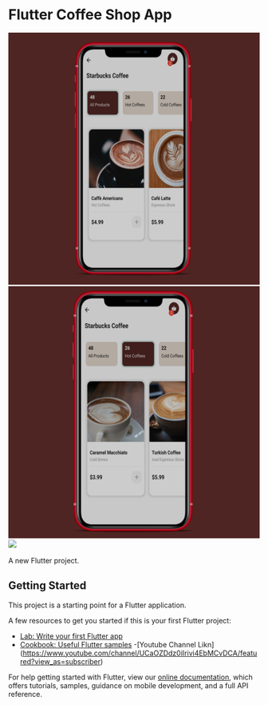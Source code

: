 # Flutter Coffee Shop App
![](images/preview1.png)
![](images/preview2.png)
![](images/preview3.png)

A new Flutter project.

## Getting Started

This project is a starting point for a Flutter application.

A few resources to get you started if this is your first Flutter project:

- [Lab: Write your first Flutter app](https://flutter.dev/docs/get-started/codelab)
- [Cookbook: Useful Flutter samples](https://flutter.dev/docs/cookbook)
-[Youtube Channel Likn] (https://www.youtube.com/channel/UCaOZDdz0iIrivi4EbMCvDCA/featured?view_as=subscriber)

For help getting started with Flutter, view our
[online documentation](https://flutter.dev/docs), which offers tutorials,
samples, guidance on mobile development, and a full API reference.
